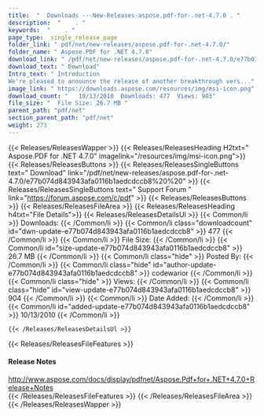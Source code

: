```yaml
---
title:  "  Downloads ---New-Releases-aspose.pdf-for-.net-4.7.0 . " 
description:  "    . " 
keywords:  "    . " 
page_type:  single_release_page
folder_link: " pdf/net/new-releases/aspose.pdf-for-.net-4.7.0/"
folder_name: " Aspose.PDF for .NET 4.7.0"
download_link: " /pdf/net/new-releases/aspose.pdf-for-.net-4.7.0/e77b074d843943afa0116b1aedcdccb8"
download_text: " Download"
Intro_text: " Introduction
We're pleased to announce the release of another breakthrough vers..."
image_link: " https://downloads.aspose.com/resources/img/msi-icon.png"
download_count: "   10/13/2010  Downloads: 477  Views: 903"
file_size: "  File Size: 26.7 MB "
parent_path: "pdf/net"
section_parent_path: "pdf/net"
weight: 273 
---
```


{{< Releases/ReleasesWapper >}}
  {{< Releases/ReleasesHeading H2txt=" Aspose.PDF for .NET 4.7.0" imagelink="/resources/img/msi-icon.png">}}
  {{< Releases/ReleasesButtons >}}
    {{< Releases/ReleasesSingleButtons text=" Download" link="/pdf/net/new-releases/aspose.pdf-for-.net-4.7.0/e77b074d843943afa0116b1aedcdccb8%20%20" >}}
    {{< Releases/ReleasesSingleButtons text=" Support Forum " link="https://forum.aspose.com/c/pdf" >}}
  {{< Releases/ReleasesButtons >}}
  {{< Releases/ReleasesFileArea >}}
    {{< Releases/ReleasesHeading h4txt="File Details">}}
    {{< Releases/ReleasesDetailsUl >}}
            {{< Common/li  >}} Downloads: {{< /Common/li >}} 
      {{< Common/li class="downloadcount" id="dwn-update-e77b074d843943afa0116b1aedcdccb8" >}} 477 {{< /Common/li >}} 
      {{< Common/li  >}} File Size: {{< /Common/li >}} 
      {{< Common/li id="size-update-e77b074d843943afa0116b1aedcdccb8" >}} 26.7 MB {{< /Common/li >}} 
      {{< Common/li  class="hide" >}} Posted By: {{< /Common/li >}} 
      {{< Common/li class="hide" id="author-update-e77b074d843943afa0116b1aedcdccb8" >}} codewarior {{< /Common/li >}} 
      {{< Common/li class="hide"  >}} Views: {{< /Common/li >}} 
      {{< Common/li class="hide" id="view-update-e77b074d843943afa0116b1aedcdccb8" >}} 904 {{< /Common/li >}} 
      {{< Common/li  >}} Date Added: {{< /Common/li >}} 
      {{< Common/li id="added-update-e77b074d843943afa0116b1aedcdccb8" >}} 10/13/2010 {{< /Common/li >}} 

    {{< /Releases/ReleasesDetailsUl >}}

  {{< Releases/ReleasesFileFeatures >}}
      <h4>Release Notes</h4><div><a href="http://www.aspose.com/docs/display/pdfnet/Aspose.Pdf+for+.NET+4.7.0+Release+Notes">http://www.aspose.com/docs/display/pdfnet/Aspose.Pdf+for+.NET+4.7.0+Release+Notes</a></div>
  {{< /Releases/ReleasesFileFeatures >}}
 {{< /Releases/ReleasesFileArea >}}
{{< /Releases/ReleasesWapper >}}


